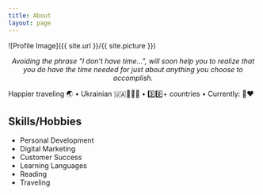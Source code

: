 ```yaml
---
title: About
layout: page
---
```

![Profile Image]({{ site.url }}/{{ site.picture }})

<p align="center"><i>Avoiding the phrase "I don't have time...", will soon help you to realize that you do have the time needed for just about anything you choose to accomplish.</i></p>

<p>Happier traveling 🌏 • Ukrainian 🇺🇦👨🏻‍💻 • 3️⃣0️⃣+ countries • Currently: 🏡❤️</p>

<h2>Skills/Hobbies</h2>

<ul class="skill-list">
	<li>Personal Development</li>
	<li>Digital Marketing</li>
	<li>Customer Success</li>
	<li>Learning Languages</li>
	<li>Reading</li>
	<li>Traveling</li>
</ul>

